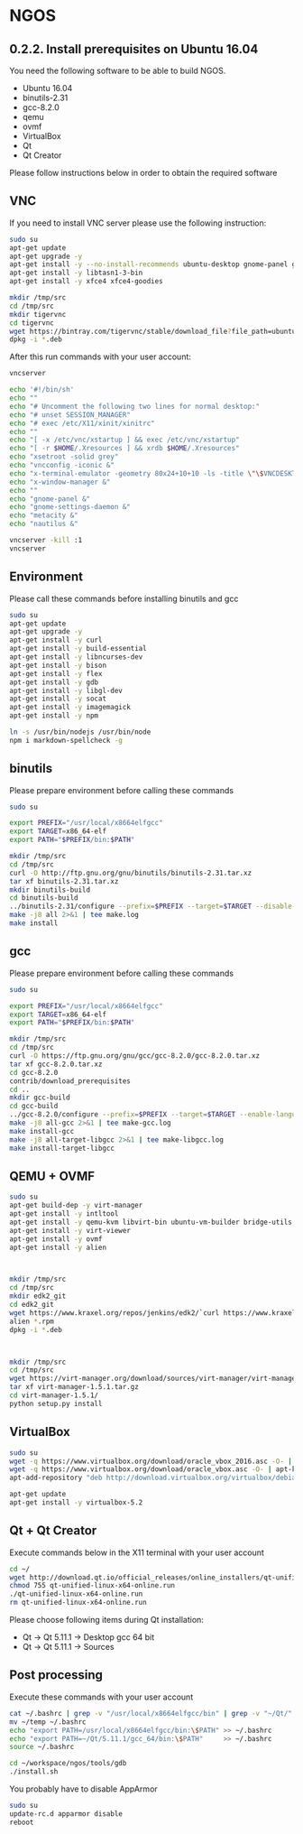 NGOS
====

0.2.2. Install prerequisites on Ubuntu 16.04
--------------------------------------------

You need the following software to be able to build NGOS.
* Ubuntu 16.04
* binutils-2.31
* gcc-8.2.0
* qemu
* ovmf
* VirtualBox
* Qt
* Qt Creator

Please follow instructions below in order to obtain the required software

VNC
---

If you need to install VNC server please use the following instruction:

```sh
sudo su
apt-get update
apt-get upgrade -y
apt-get install -y --no-install-recommends ubuntu-desktop gnome-panel gnome-settings-daemon metacity nautilus gnome-terminal
apt-get install -y libtasn1-3-bin
apt-get install -y xfce4 xfce4-goodies

mkdir /tmp/src
cd /tmp/src
mkdir tigervnc
cd tigervnc
wget https://bintray.com/tigervnc/stable/download_file?file_path=ubuntu-16.04LTS%2Famd64%2Ftigervncserver_1.8.0-1ubuntu1_amd64.deb
dpkg -i *.deb
```

After this run commands with your user account:

```sh
vncserver

echo '#!/bin/sh'                                                                       >  ~/.vnc/xstartup
echo ""                                                                                >> ~/.vnc/xstartup
echo "# Uncomment the following two lines for normal desktop:"                         >> ~/.vnc/xstartup
echo "# unset SESSION_MANAGER"                                                         >> ~/.vnc/xstartup
echo "# exec /etc/X11/xinit/xinitrc"                                                   >> ~/.vnc/xstartup
echo ""                                                                                >> ~/.vnc/xstartup
echo "[ -x /etc/vnc/xstartup ] && exec /etc/vnc/xstartup"                              >> ~/.vnc/xstartup
echo "[ -r $HOME/.Xresources ] && xrdb $HOME/.Xresources"                              >> ~/.vnc/xstartup
echo "xsetroot -solid grey"                                                            >> ~/.vnc/xstartup
echo "vncconfig -iconic &"                                                             >> ~/.vnc/xstartup
echo "x-terminal-emulator -geometry 80x24+10+10 -ls -title \"\$VNCDESKTOP Desktop\" &" >> ~/.vnc/xstartup
echo "x-window-manager &"                                                              >> ~/.vnc/xstartup
echo ""                                                                                >> ~/.vnc/xstartup
echo "gnome-panel &"                                                                   >> ~/.vnc/xstartup
echo "gnome-settings-daemon &"                                                         >> ~/.vnc/xstartup
echo "metacity &"                                                                      >> ~/.vnc/xstartup
echo "nautilus &"                                                                      >> ~/.vnc/xstartup

vncserver -kill :1
vncserver
```

Environment
-----------

Please call these commands before installing binutils and gcc

```sh
sudo su
apt-get update
apt-get upgrade -y
apt-get install -y curl
apt-get install -y build-essential
apt-get install -y libncurses-dev
apt-get install -y bison
apt-get install -y flex
apt-get install -y gdb
apt-get install -y libgl-dev
apt-get install -y socat
apt-get install -y imagemagick
apt-get install -y npm

ln -s /usr/bin/nodejs /usr/bin/node
npm i markdown-spellcheck -g
```

binutils
--------

Please prepare environment before calling these commands

```sh
sudo su

export PREFIX="/usr/local/x8664elfgcc"
export TARGET=x86_64-elf
export PATH="$PREFIX/bin:$PATH"

mkdir /tmp/src
cd /tmp/src
curl -O http://ftp.gnu.org/gnu/binutils/binutils-2.31.tar.xz
tar xf binutils-2.31.tar.xz
mkdir binutils-build
cd binutils-build
../binutils-2.31/configure --prefix=$PREFIX --target=$TARGET --disable-werror 2>&1 | tee configure.log
make -j8 all 2>&1 | tee make.log
make install
```

gcc
---

Please prepare environment before calling these commands

```sh
sudo su

export PREFIX="/usr/local/x8664elfgcc"
export TARGET=x86_64-elf
export PATH="$PREFIX/bin:$PATH"

mkdir /tmp/src
cd /tmp/src
curl -O https://ftp.gnu.org/gnu/gcc/gcc-8.2.0/gcc-8.2.0.tar.xz
tar xf gcc-8.2.0.tar.xz
cd gcc-8.2.0
contrib/download_prerequisites
cd ..
mkdir gcc-build
cd gcc-build
../gcc-8.2.0/configure --prefix=$PREFIX --target=$TARGET --enable-languages=c,c++ | tee configure.log
make -j8 all-gcc 2>&1 | tee make-gcc.log
make install-gcc
make -j8 all-target-libgcc 2>&1 | tee make-libgcc.log
make install-target-libgcc
```

QEMU + OVMF
-----------

```sh
sudo su
apt-get build-dep -y virt-manager
apt-get install -y intltool
apt-get install -y qemu-kvm libvirt-bin ubuntu-vm-builder bridge-utils python-libvirt libgtk-3-dev libvirt-glib-1.0 gir1.2-gtk-vnc-2.0 gir1.2-spice-client-gtk-3.0 libosinfo-1.0 python-ipaddr gir1.2-vte-2.91 python-libxml2 python-requests libvirt-glib-1.0-dev libgtk2.0-bin python-gi
apt-get install -y virt-viewer
apt-get install -y ovmf
apt-get install -y alien



mkdir /tmp/src
cd /tmp/src
mkdir edk2_git
cd edk2_git
wget https://www.kraxel.org/repos/jenkins/edk2/`curl https://www.kraxel.org/repos/jenkins/edk2/ 2> /dev/nill | grep -o -e "edk2.git-ovmf-x64-.*.rpm\"" | rev | cut -c 2- | rev`
alien *.rpm
dpkg -i *.deb



mkdir /tmp/src
cd /tmp/src
wget https://virt-manager.org/download/sources/virt-manager/virt-manager-1.5.1.tar.gz
tar xf virt-manager-1.5.1.tar.gz
cd virt-manager-1.5.1/
python setup.py install
```

VirtualBox
----------

```sh
sudo su
wget -q https://www.virtualbox.org/download/oracle_vbox_2016.asc -O- | apt-key add -
wget -q https://www.virtualbox.org/download/oracle_vbox.asc -O- | apt-key add -
apt-add-repository "deb http://download.virtualbox.org/virtualbox/debian $(lsb_release -sc) contrib"

apt-get update
apt-get install -y virtualbox-5.2
```

Qt + Qt Creator
---------------

Execute commands below in the X11 terminal with your user account

```sh
cd ~/
wget http://download.qt.io/official_releases/online_installers/qt-unified-linux-x64-online.run
chmod 755 qt-unified-linux-x64-online.run
./qt-unified-linux-x64-online.run
rm qt-unified-linux-x64-online.run
```

Please choose following items during Qt installation:
* Qt -> Qt 5.11.1 -> Desktop gcc 64 bit
* Qt -> Qt 5.11.1 -> Sources

Post processing
---------------

Execute these commands with your user account

```sh
cat ~/.bashrc | grep -v "/usr/local/x8664elfgcc/bin" | grep -v "~/Qt/" >> ~/temp
mv ~/temp ~/.bashrc
echo "export PATH=/usr/local/x8664elfgcc/bin:\$PATH" >> ~/.bashrc
echo "export PATH=~/Qt/5.11.1/gcc_64/bin:\$PATH"     >> ~/.bashrc
source ~/.bashrc

cd ~/workspace/ngos/tools/gdb
./install.sh
```

You probably have to disable AppArmor

```sh
sudo su
update-rc.d apparmor disable
reboot
```
